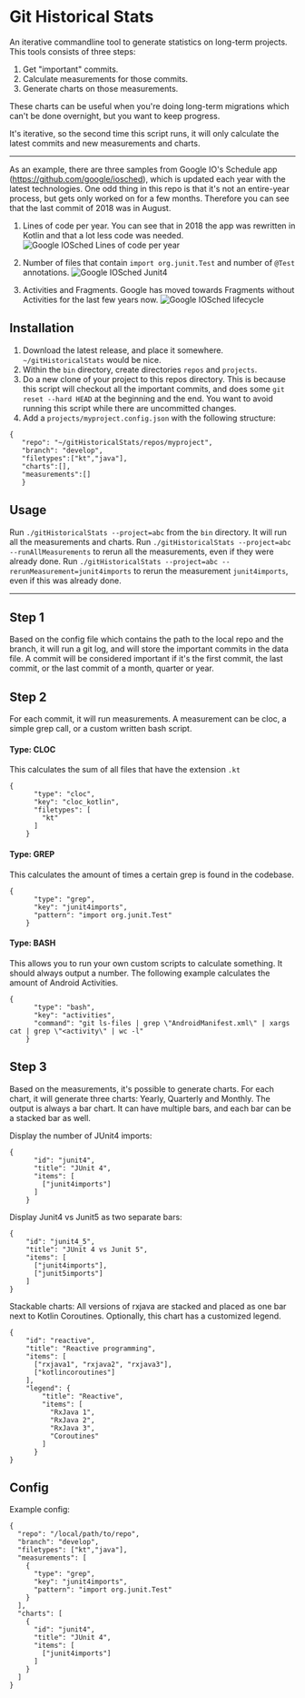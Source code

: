 # Git Historical Stats

An iterative commandline tool to generate statistics on long-term projects. This tools consists of three steps:

1. Get "important" commits.
2. Calculate measurements for those commits.
3. Generate charts on those measurements.

These charts can be useful when you're doing long-term migrations which can't be done overnight, but you want to keep progress.

It's iterative, so the second time this script runs, it will only calculate the latest commits and new measurements and
charts.

---

As an example, there are three samples from Google IO's Schedule app (https://github.com/google/iosched), which is
updated each year with the latest technologies. One odd thing in this repo is that it's not an entire-year process, but gets only worked on for a few months. Therefore you can see that the last commit of 2018 was in August.

1. Lines of code per year.
You can see that in 2018 the app was rewritten in Kotlin and that a lot less code was needed.
   ![Google IOSched Lines of code per year](https://github.com/nielsz/project-info/blob/main/screenshots/google_iosched_cloc_year.png?raw=true)


2. Number of files that contain `import org.junit.Test` and number of `@Test` annotations.    ![Google IOSched Junit4](https://github.com/nielsz/project-info/blob/main/screenshots/google_iosched_junit4_year.png?raw=true)


3. Activities and Fragments. Google has moved towards Fragments without Activities for the last few years now.   ![Google IOSched lifecycle](https://github.com/nielsz/project-info/blob/main/screenshots/google_iosched_lifecycle_year.png?raw=true)

## Installation
1. Download the latest release, and place it somewhere. `~/gitHistoricalStats` would be nice.
2. Within the `bin` directory, create directories `repos` and `projects`.
3. Do a new clone of your project to this repos directory. This is because this script will checkout all the important commits, and does some `git reset --hard HEAD` at the beginning and the end. You want to avoid running this script while there are uncommitted changes. 
4. Add a `projects/myproject.config.json` with the following structure:
```
{
   "repo": "~/gitHistoricalStats/repos/myproject",
   "branch": "develop",
   "filetypes":["kt","java"],
   "charts":[],
   "measurements":[]
   }
```
## Usage
Run `./gitHistoricalStats --project=abc` from the `bin` directory. It will run all the measurements and charts.
Run `./gitHistoricalStats --project=abc --runAllMeasurements` to rerun all the measurements, even if they were already done.
Run `./gitHistoricalStats --project=abc --rerunMeasurement=junit4imports` to rerun the measurement `junit4imports`, even if this was already done.


---
## Step 1

Based on the config file which contains the path to the local repo and the branch, it will run a git log, and will store
the important commits in the data file. A commit will be considered important if it's the first commit, the last commit,
or the last commit of a month, quarter or year.

## Step 2

For each commit, it will run measurements. A measurement can be cloc, a simple grep call, or a custom written bash
script.

#### Type: CLOC

This calculates the sum of all files that have the extension `.kt`

```
{
      "type": "cloc",
      "key": "cloc_kotlin",
      "filetypes": [
        "kt"
      ]
    }
```

#### Type: GREP

This calculates the amount of times a certain grep is found in the codebase.

```
{
      "type": "grep",
      "key": "junit4imports",
      "pattern": "import org.junit.Test"
    }
```

#### Type: BASH

This allows you to run your own custom scripts to calculate something. It should always output a number. The following
example calculates the amount of Android Activities.

```
{
      "type": "bash",
      "key": "activities",
      "command": "git ls-files | grep \"AndroidManifest.xml\" | xargs cat | grep \"<activity\" | wc -l"
    }
```

## Step 3

Based on the measurements, it's possible to generate charts. For each chart, it will generate three charts: Yearly,
Quarterly and Monthly. The output is always a bar chart. It can have multiple bars, and each bar can be a stacked bar as
well.

Display the number of JUnit4 imports:

```
{
      "id": "junit4",
      "title": "JUnit 4",
      "items": [
        ["junit4imports"]
      ]
    }
```

Display Junit4 vs Junit5 as two separate bars:

```
{
    "id": "junit4_5",
    "title": "JUnit 4 vs Junit 5",
    "items": [
      ["junit4imports"],
      ["junit5imports"]
    ]
}
```

Stackable charts: All versions of rxjava are stacked and placed as one bar next to Kotlin Coroutines. Optionally, this
chart has a customized legend.

```
{
    "id": "reactive",
    "title": "Reactive programming",
    "items": [
      ["rxjava1", "rxjava2", "rxjava3"],
      ["kotlincoroutines"]
    ],
    "legend": {
        "title": "Reactive",
        "items": [
          "RxJava 1",
          "RxJava 2",
          "RxJava 3",
          "Coroutines"
        ]
      }
}
```

## Config

Example config:

```
{
  "repo": "/local/path/to/repo",
  "branch": "develop",
  "filetypes": ["kt","java"],
  "measurements": [
    {
      "type": "grep",
      "key": "junit4imports",
      "pattern": "import org.junit.Test"
    }
  ],
  "charts": [
    {
      "id": "junit4",
      "title": "JUnit 4",
      "items": [
        ["junit4imports"]
      ]
    }
  ]
}
```